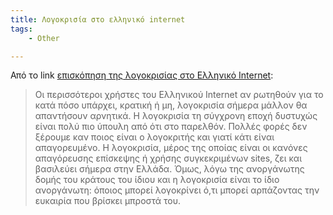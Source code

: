 ```yaml
---
title: Λογοκρισία στο ελληνικό internet
tags:
    - Other

---
```


Από το link [επισκόπηση της λογοκρισίας στο Ελληνικό Internet](https://www.void.gr/kargig/blog/2016/01/07/%CE%B5%CF%80%CE%B9%CF%83%CE%BA%CF%8C%CF%80%CE%B7%CF%83%CE%B7-%CF%84%CE%B7%CF%82-%CE%BB%CE%BF%CE%B3%CE%BF%CE%BA%CF%81%CE%B9%CF%83%CE%AF%CE%B1%CF%82-%CF%83%CF%84%CE%BF-%CE%B5%CE%BB%CE%BB%CE%B7%CE%BD/):

> Οι περισσότεροι χρήστες του Ελληνικού Internet αν ρωτηθούν για το κατά πόσο υπάρχει, κρατική ή μη, λογοκρισία σήμερα μάλλον θα απαντήσουν αρνητικά. Η λογοκρισία τη σύγχρονη εποχή δυστυχώς είναι πολύ πιο ύπουλη από ότι στο παρελθόν. Πολλές φορές δεν ξέρουμε καν ποιος είναι ο λογοκριτής και γιατί κάτι είναι απαγορευμένο. Η λογοκρισία, μέρος της οποίας είναι οι κανόνες απαγόρευσης επίσκεψης ή χρήσης συγκεκριμένων sites, ζει και βασιλεύει σήμερα στην Ελλάδα. Όμως, λόγω της ανοργάνωτης δομής του κράτους του ίδιου και η λογοκρισία είναι το ίδιο ανοργάνωτη: όποιος μπορεί λογοκρίνει ό,τι μπορεί αρπάζοντας την ευκαιρία που βρίσκει μπροστά του.
